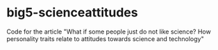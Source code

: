 # big5-scienceattitudes
Code for the article "What if some people just do not like science? How personality traits relate to attitudes towards science and technology"
